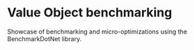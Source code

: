 # Value Object benchmarking

Showcase of benchmarking and micro-optimizations using the BenchmarkDotNet library.
